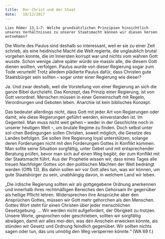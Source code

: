 ```yaml
---
title:  Der Christ und der Staat
date:   19/12/2017
---
```


`Lies Römer 13,1–7: Welche grundsätzlichen Prinzipien hinsichtlich unseres Verhältnisses zu unserer Staatsmacht können wir diesen Versen entnehmen?` 

Die Worte des Paulus sind deshalb so interessant, weil er sie zu einer Zeit schrieb, als eine heidnische Macht die Welt regierte, die unglaublich brutal vorgehen konnte, die im Innersten korrupt war und nichts vom wahren Gott wusste. Schon wenige Jahre später würde sie massiv alle, die diesem Gott dienen wollten, verfolgen. Paulus wurde von dieser Regierung sogar zum Tode verurteilt! Trotz alledem plädierte Paulus dafür, dass Christen gute Staatsbürger sein sollten – sogar unter einer Regierung wie dieser? 

Ja. Und zwar deshalb, weil die Vorstellung von einer Regierung an sich die ganze Bibel durchzieht. Das Konzept, das Prinzip einer Regierung, ist von Gott verordnet. Menschen müssen in einer Gemeinschaft mit Regeln, Verordnungen und Geboten leben. Anarchie ist kein biblisches Konzept. 

Das bedeutet allerdings nicht, dass Gott mit jeder Art von Regierungen oder damit, wie diese Regierungen geführt werden, einverstanden ist. Im Gegenteil. Man muss nicht weit gehen – weder in der Geschichte noch in unserer heutigen Welt –, um brutale Regime zu finden. Doch selbst unter sol-chen Bedingungen sollen Christen, soweit möglich, die Gesetze des Landes befolgen. Sie sollen ihre Regierung loyal unterstützen, solange deren Forderungen nicht mit den Forderungen Gottes in Konflikt kommen. Man sollte seine Situation sorgfältig, unter Gebet und mit entsprechender Beratung prüfen, bevor man sich auf einen Weg begibt, der zum Konflikt mit der Staatsmacht führt. Aus der Prophetie wissen wir, dass eines Tages alle treuen Nachfolger Gottes von den politischen Mächten der Welt bedrängt werden (Offb 13). Bis dahin sollen wir vor Gott alles tun, was wir können, um gute Staatsbürger zu sein, unabhängig davon, in welchem Land wir leben. 

„Die irdische Regierung sollten wir als gottgegebene Ordnung anerkennen und innerhalb ihres rechtmäßigen Bereiches den Gehorsam ihr gegenüber als heilige Pflicht lehren. Widersprechen ihre Ansprüche aber den Ansprüchen Gottes, müssen wir Gott mehr gehorchen als den Menschen. Gottes Wort steht für einen Christen über jeder menschlichen Gesetzgebung. … Wir werden nicht aufgefordert, der Obrigkeit zu trotzen. Unsere Worte, gesprochen oder geschrieben, sollten wir sorgfältig abwägen, damit wir alles mei-den, was den Anschein erwecken könnte, als stünden wir Gesetz und Ordnung feindlich gegenüber. Wir sollten nichts sagen oder tun, das uns unnötig den Weg versperren könnte.“ (WA 69 f.)